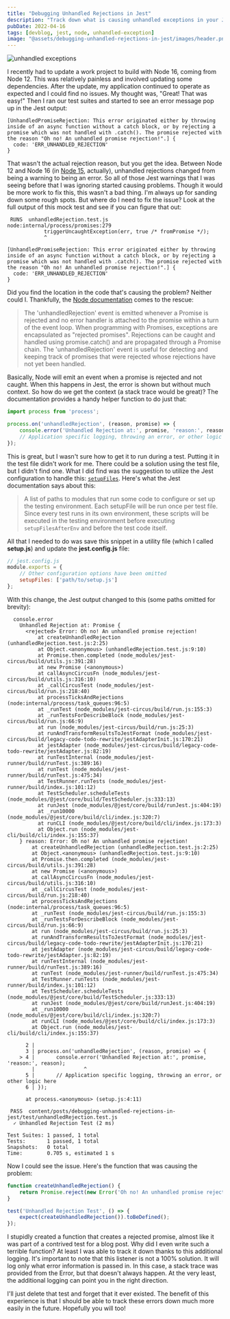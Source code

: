 ```yaml
---
title: "Debugging Unhandled Rejections in Jest"
description: "Track down what is causing unhandled exceptions in your Jest tests"
pubDate: 2022-04-16
tags: [devblog, jest, node, unhandled-exception]
image: "@assets/debugging-unhandled-rejections-in-jest/images/header.png"
---
```


![unhandled exceptions](@assets/debugging-unhandled-rejections-in-jest/images/header.png "Unhandled Exceptions")

I recently had to update a work project to build with Node 16, coming from Node 12. This was relatively painless and involved updating some dependencies. After the update, my application continued to operate as expected and I could find no issues. My thought was, "Great! That was easy!" Then I ran our test suites and started to see an error message pop up in the Jest output:

```shell
[UnhandledPromiseRejection: This error originated either by throwing inside of an async function without a catch block, or by rejecting a promise which was not handled with .catch(). The promise rejected with the reason "Oh no! An unhandled promise rejection!".] {
  code: 'ERR_UNHANDLED_REJECTION'
}
```

That wasn't the actual rejection reason, but you get the idea. Between Node 12 and Node 16 (in [Node 15](https://developer.ibm.com/blogs/nodejs-15-release-blog/), actually), unhandled rejections changed from being a warning to being an error. So all of those Jest warnings that I was seeing before that I was ignoring started causing problems. Though it would be more work to fix this, this wasn't a bad thing. I'm always up for sanding down some rough spots. But where do I need to fix the issue? Look at the full output of this mock test and see if you can figure that out:

```shell
 RUNS  unhandledRejection.test.js
node:internal/process/promises:279
            triggerUncaughtException(err, true /* fromPromise */);
            ^

[UnhandledPromiseRejection: This error originated either by throwing inside of an async function without a catch block, or by rejecting a promise which was not handled with .catch(). The promise rejected with the reason "Oh no! An unhandled promise rejection!".] {
  code: 'ERR_UNHANDLED_REJECTION'
}
```

Did you find the location in the code that's causing the problem? Neither could I. Thankfully, the [Node documentation](https://nodejs.org/api/process.html#process_event_unhandledrejection) comes to the rescue:

> The 'unhandledRejection' event is emitted whenever a Promise is rejected and no error handler is attached to the promise within a turn of the event loop. When programming with Promises, exceptions are encapsulated as "rejected promises". Rejections can be caught and handled using promise.catch() and are propagated through a Promise chain. The 'unhandledRejection' event is useful for detecting and keeping track of promises that were rejected whose rejections have not yet been handled.

Basically, Node will emit an event when a promise is rejected and not caught. When this happens in Jest, the error is shown but without much context. So how do we get the context (a stack trace would be great)? The documentation provides a handy helper function to do just that:

```javascript
import process from 'process';

process.on('unhandledRejection', (reason, promise) => {
	console.error('Unhandled Rejection at:', promise, 'reason:', reason);
	// Application specific logging, throwing an error, or other logic here
});
```

This is great, but I wasn't sure how to get it to run during a test. Putting it in the test file didn't work for me. There could be a solution using the test file, but I didn't find one. What I did find was the suggestion to utilize the Jest configuration to handle this: [`setupFiles`](https://jestjs.io/docs/configuration#setupfiles-array). Here's what the Jest documentation says about this:

> A list of paths to modules that run some code to configure or set up the testing environment. Each setupFile will be run once per test file. Since every test runs in its own environment, these scripts will be executed in the testing environment before executing `setupFilesAfterEnv` and before the test code itself.

All that I needed to do was save this snippet in a utility file (which I called **setup.js**) and update the **jest.config.js** file:

```javascript
// jest.config.js
module.exports = {
	// Other configuration options have been omitted
	setupFiles: ['path/to/setup.js']
};
```

With this change, the Jest output changed to this (some paths omitted for brevity):

```shell
  console.error
    Unhandled Rejection at: Promise {
      <rejected> Error: Oh no! An unhandled promise rejection!
          at createUnhandledRejection (unhandledRejection.test.js:2:25)
          at Object.<anonymous> (unhandledRejection.test.js:9:10)
          at Promise.then.completed (node_modules/jest-circus/build/utils.js:391:28)
          at new Promise (<anonymous>)
          at callAsyncCircusFn (node_modules/jest-circus/build/utils.js:316:10)
          at _callCircusTest (node_modules/jest-circus/build/run.js:218:40)
          at processTicksAndRejections (node:internal/process/task_queues:96:5)
          at _runTest (node_modules/jest-circus/build/run.js:155:3)
          at _runTestsForDescribeBlock (node_modules/jest-circus/build/run.js:66:9)
          at run (node_modules/jest-circus/build/run.js:25:3)
          at runAndTransformResultsToJestFormat (node_modules/jest-circus/build/legacy-code-todo-rewrite/jestAdapterInit.js:170:21)
          at jestAdapter (node_modules/jest-circus/build/legacy-code-todo-rewrite/jestAdapter.js:82:19)
          at runTestInternal (node_modules/jest-runner/build/runTest.js:389:16)
          at runTest (node_modules/jest-runner/build/runTest.js:475:34)
          at TestRunner.runTests (node_modules/jest-runner/build/index.js:101:12)
          at TestScheduler.scheduleTests (node_modules/@jest/core/build/TestScheduler.js:333:13)
          at runJest (node_modules/@jest/core/build/runJest.js:404:19)
          at _run10000 (node_modules/@jest/core/build/cli/index.js:320:7)
          at runCLI (node_modules/@jest/core/build/cli/index.js:173:3)
          at Object.run (node_modules/jest-cli/build/cli/index.js:155:37)
    } reason: Error: Oh no! An unhandled promise rejection!
        at createUnhandledRejection (unhandledRejection.test.js:2:25)
        at Object.<anonymous> (unhandledRejection.test.js:9:10)
        at Promise.then.completed (node_modules/jest-circus/build/utils.js:391:28)
        at new Promise (<anonymous>)
        at callAsyncCircusFn (node_modules/jest-circus/build/utils.js:316:10)
        at _callCircusTest (node_modules/jest-circus/build/run.js:218:40)
        at processTicksAndRejections (node:internal/process/task_queues:96:5)
        at _runTest (node_modules/jest-circus/build/run.js:155:3)
        at _runTestsForDescribeBlock (node_modules/jest-circus/build/run.js:66:9)
        at run (node_modules/jest-circus/build/run.js:25:3)
        at runAndTransformResultsToJestFormat (node_modules/jest-circus/build/legacy-code-todo-rewrite/jestAdapterInit.js:170:21)
        at jestAdapter (node_modules/jest-circus/build/legacy-code-todo-rewrite/jestAdapter.js:82:19)
        at runTestInternal (node_modules/jest-runner/build/runTest.js:389:16)
        at runTest (node_modules/jest-runner/build/runTest.js:475:34)
        at TestRunner.runTests (node_modules/jest-runner/build/index.js:101:12)
        at TestScheduler.scheduleTests (node_modules/@jest/core/build/TestScheduler.js:333:13)
        at runJest (node_modules/@jest/core/build/runJest.js:404:19)
        at _run10000 (node_modules/@jest/core/build/cli/index.js:320:7)
        at runCLI (node_modules/@jest/core/build/cli/index.js:173:3)
        at Object.run (node_modules/jest-cli/build/cli/index.js:155:37)

      2 |
      3 | process.on('unhandledRejection', (reason, promise) => {
    > 4 |       console.error('Unhandled Rejection at:', promise, 'reason:', reason);
        |                ^
      5 |       // Application specific logging, throwing an error, or other logic here
      6 | });

      at process.<anonymous> (setup.js:4:11)

 PASS  content/posts/debugging-unhandled-rejections-in-jest/test/unhandledRejection.test.js
  ✓ Unhandled Rejection Test (2 ms)

Test Suites: 1 passed, 1 total
Tests:       1 passed, 1 total
Snapshots:   0 total
Time:        0.705 s, estimated 1 s
```

Now I could see the issue. Here's the function that was causing the problem:

```javascript
function createUnhandledRejection() {
	return Promise.reject(new Error('Oh no! An unhandled promise rejection!'));
}

test('Unhandled Rejection Test', () => {
	expect(createUnhandledRejection()).toBeDefined();
});
```

I stupidly created a function that creates a rejected promise, almost like it was part of a contrived test for a blog post. Why did I even write such a terrible function? At least I was able to track it down thanks to this additional logging. It's important to note that this listener is not a 100% solution. It will log only what error information is passed in. In this case, a stack trace was provided from the Error, but that doesn't always happen. At the very least, the additional logging can point you in the right direction.

I'll just delete that test and forget that it ever existed. The benefit of this experience is that I should be able to track these errors down much more easily in the future. Hopefully you will too!
